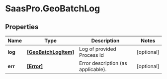 # SaasPro.GeoBatchLog

## Properties

Name | Type | Description | Notes
------------ | ------------- | ------------- | -------------
**log** | [**[GeoBatchLogItem]**](GeoBatchLogItem.md) | Log of provided Process Id | [optional] 
**err** | [**[Error]**](Error.md) | Error description (as applicable). | [optional] 


